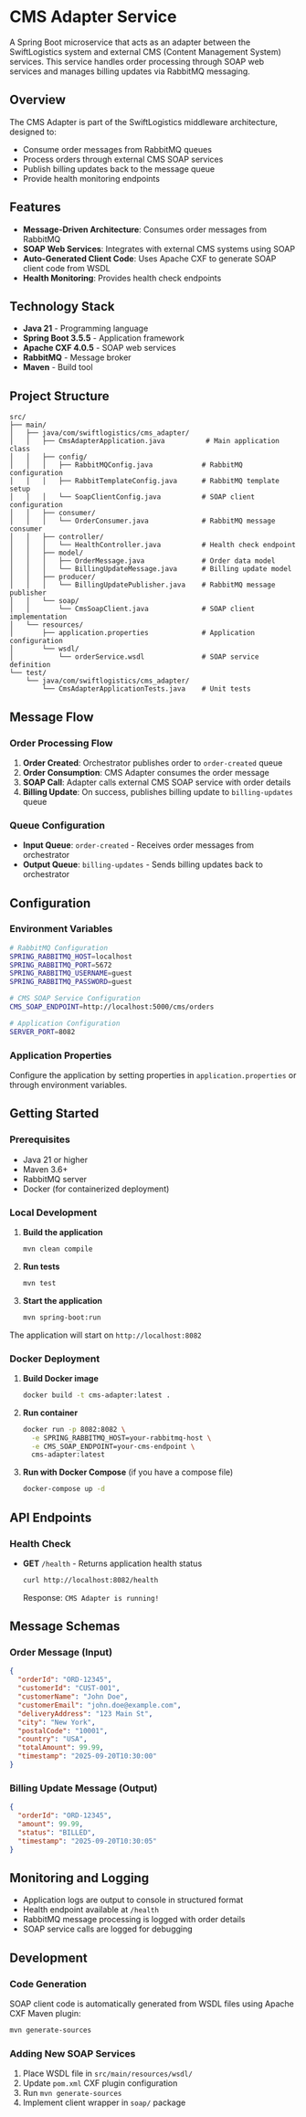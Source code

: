 # CMS Adapter Service

A Spring Boot microservice that acts as an adapter between the SwiftLogistics system and external CMS (Content Management System) services. This service handles order processing through SOAP web services and manages billing updates via RabbitMQ messaging.

## Overview

The CMS Adapter is part of the SwiftLogistics middleware architecture, designed to:
- Consume order messages from RabbitMQ queues
- Process orders through external CMS SOAP services
- Publish billing updates back to the message queue
- Provide health monitoring endpoints

## Features

- **Message-Driven Architecture**: Consumes order messages from RabbitMQ
- **SOAP Web Services**: Integrates with external CMS systems using SOAP
- **Auto-Generated Client Code**: Uses Apache CXF to generate SOAP client code from WSDL
- **Health Monitoring**: Provides health check endpoints

## Technology Stack

- **Java 21** - Programming language
- **Spring Boot 3.5.5** - Application framework
- **Apache CXF 4.0.5** - SOAP web services
- **RabbitMQ** - Message broker
- **Maven** - Build tool

## Project Structure

```
src/
├── main/
│   ├── java/com/swiftlogistics/cms_adapter/
│   │   ├── CmsAdapterApplication.java          # Main application class
│   │   ├── config/
│   │   │   ├── RabbitMQConfig.java            # RabbitMQ configuration
│   │   │   ├── RabbitTemplateConfig.java      # RabbitMQ template setup
│   │   │   └── SoapClientConfig.java          # SOAP client configuration
│   │   ├── consumer/
│   │   │   └── OrderConsumer.java             # RabbitMQ message consumer
│   │   ├── controller/
│   │   │   └── HealthController.java          # Health check endpoint
│   │   ├── model/
│   │   │   ├── OrderMessage.java              # Order data model
│   │   │   └── BillingUpdateMessage.java      # Billing update model
│   │   ├── producer/
│   │   │   └── BillingUpdatePublisher.java    # RabbitMQ message publisher
│   │   └── soap/
│   │       └── CmsSoapClient.java             # SOAP client implementation
│   └── resources/
│       ├── application.properties             # Application configuration
│       └── wsdl/
│           └── orderService.wsdl              # SOAP service definition
└── test/
    └── java/com/swiftlogistics/cms_adapter/
        └── CmsAdapterApplicationTests.java    # Unit tests
```

## Message Flow

### Order Processing Flow
1. **Order Created**: Orchestrator publishes order to `order-created` queue
2. **Order Consumption**: CMS Adapter consumes the order message
3. **SOAP Call**: Adapter calls external CMS SOAP service with order details
4. **Billing Update**: On success, publishes billing update to `billing-updates` queue

### Queue Configuration
- **Input Queue**: `order-created` - Receives order messages from orchestrator
- **Output Queue**: `billing-updates` - Sends billing updates back to orchestrator

[//]: # (- **Dead Letter Queues**: Configured for error handling and message recovery)

## Configuration

### Environment Variables
```bash
# RabbitMQ Configuration
SPRING_RABBITMQ_HOST=localhost
SPRING_RABBITMQ_PORT=5672
SPRING_RABBITMQ_USERNAME=guest
SPRING_RABBITMQ_PASSWORD=guest

# CMS SOAP Service Configuration
CMS_SOAP_ENDPOINT=http://localhost:5000/cms/orders

# Application Configuration
SERVER_PORT=8082
```

### Application Properties
Configure the application by setting properties in `application.properties` or through environment variables.

## Getting Started

### Prerequisites
- Java 21 or higher
- Maven 3.6+
- RabbitMQ server
- Docker (for containerized deployment)

### Local Development

1. **Build the application**
   ```bash
   mvn clean compile
   ```

2. **Run tests**
   ```bash
   mvn test
   ```

3. **Start the application**
   ```bash
   mvn spring-boot:run
   ```

The application will start on `http://localhost:8082`

### Docker Deployment

1. **Build Docker image**
   ```bash
   docker build -t cms-adapter:latest .
   ```

2. **Run container**
   ```bash
   docker run -p 8082:8082 \
     -e SPRING_RABBITMQ_HOST=your-rabbitmq-host \
     -e CMS_SOAP_ENDPOINT=your-cms-endpoint \
     cms-adapter:latest
   ```

3. **Run with Docker Compose** (if you have a compose file)
   ```bash
   docker-compose up -d
   ```

## API Endpoints

### Health Check
- **GET** `/health` - Returns application health status
  ```bash
  curl http://localhost:8082/health
  ```
  Response: `CMS Adapter is running!`

## Message Schemas

### Order Message (Input)
```json
{
  "orderId": "ORD-12345",
  "customerId": "CUST-001",
  "customerName": "John Doe",
  "customerEmail": "john.doe@example.com",
  "deliveryAddress": "123 Main St",
  "city": "New York",
  "postalCode": "10001",
  "country": "USA",
  "totalAmount": 99.99,
  "timestamp": "2025-09-20T10:30:00"
}
```

### Billing Update Message (Output)
```json
{
  "orderId": "ORD-12345",
  "amount": 99.99,
  "status": "BILLED",
  "timestamp": "2025-09-20T10:30:05"
}
```

## Monitoring and Logging

- Application logs are output to console in structured format
- Health endpoint available at `/health`
- RabbitMQ message processing is logged with order details
- SOAP service calls are logged for debugging

[//]: # (## Error Handling)

[//]: # ()
[//]: # (- **Dead Letter Queues**: Failed messages are routed to DLQ for manual inspection)

[//]: # (- **Retry Logic**: Configurable retry attempts for failed SOAP calls)

[//]: # (- **Circuit Breaker**: Protection against external service failures)

[//]: # (- **Graceful Degradation**: Application continues running even if external services are down)

## Development

### Code Generation
SOAP client code is automatically generated from WSDL files using Apache CXF Maven plugin:
```bash
mvn generate-sources
```

### Adding New SOAP Services
1. Place WSDL file in `src/main/resources/wsdl/`
2. Update `pom.xml` CXF plugin configuration
3. Run `mvn generate-sources`
4. Implement client wrapper in `soap/` package
